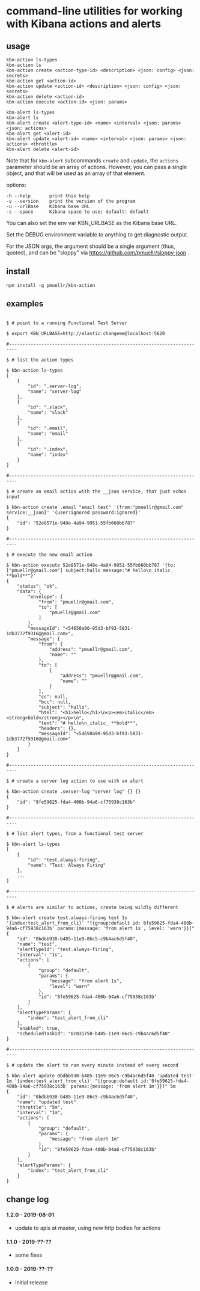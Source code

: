 command-line utilities for working with Kibana actions and alerts
===============================================================================

## usage

    kbn-action ls-types
    kbn-action ls
    kbn-action create <action-type-id> <description> <json: config> <json: secrets>
    kbn-action get <action-id>
    kbn-action update <action-id> <description> <json: config> <json: secrets>
    kbn-action delete <action-id>
    kbn-action execute <action-id> <json: params>

    kbn-alert ls-types
    kbn-alert ls
    kbn-alert create <alert-type-id> <name> <interval> <json: params> <json: actions>
    kbn-alert get <alert-id>
    kbn-alert update <alert-id> <name> <interval> <json: params> <json: actions> <throttle>
    kbn-alert delete <alert-id>

Note that for `kbn-alert` subcommands `create` and `update`, the `actions`
parameter should be an array of actions.  However, you can pass a single
object, and that will be used as an array of that element.

options:

    -h --help       print this help
    -v --version    print the version of the program
    -u --urlBase    Kibana base URL
    -s --space      Kibana space to use; default: default

You can also set the env var KBN_URLBASE as the Kibana base URL.

Set the DEBUG environment variable to anything to get diagnostic output.

For the JSON args, the argument should be a single argument (thus, quoted),
and can be "sloppy" via https://github.com/pmuellr/sloppy-json . 

## install

    npm install -g pmuellr/kbn-action

## examples

```console

$ # point to a running Functional Test Server

$ export KBN_URLBASE=http://elastic:changeme@localhost:5620

#-------------------------------------------------------------------------

$ # list the action types

$ kbn-action ls-types
[
    {
        "id": ".server-log",
        "name": "server-log"
    },
    {
        "id": ".slack",
        "name": "slack"
    },
    {
        "id": ".email",
        "name": "email"
    },
    {
        "id": ".index",
        "name": "index"
    }
]

#-------------------------------------------------------------------------

$ # create an email action with the __json service, that just echos input

$ kbn-action create .email "email test" '{from:"pmuellr@gmail.com" service:__json}' '{user:ignored password:ignored}'
{
    "id": "52e8571e-948e-4a94-9951-55fb660bb787"
}

#-------------------------------------------------------------------------

$ # execute the new email action

$ kbn-action execute 52e8571e-948e-4a94-9951-55fb660bb787 '{to:["pmuellr@gmail.com"] subject:hallo message:"# hello\n_italic_ **bold**"}'
{
    "status": "ok",
    "data": {
        "envelope": {
            "from": "pmuellr@gmail.com",
            "to": [
                "pmuellr@gmail.com"
            ]
        },
        "messageId": "<54650a90-95d3-bf93-5831-1db3772f9316@gmail.com>",
        "message": {
            "from": {
                "address": "pmuellr@gmail.com",
                "name": ""
            },
            "to": [
                {
                    "address": "pmuellr@gmail.com",
                    "name": ""
                }
            ],
            "cc": null,
            "bcc": null,
            "subject": "hallo",
            "html": "<h1>hello</h1>\n<p><em>italic</em> <strong>bold</strong></p>\n",
            "text": "# hello\n_italic_ **bold**",
            "headers": {},
            "messageId": "<54650a90-95d3-bf93-5831-1db3772f9316@gmail.com>"
        }
    }
}

#-------------------------------------------------------------------------

$ # create a server log action to use with an alert

$ kbn-action create .server-log "server log" {} {}
{
    "id": "8fe59625-fda4-400b-94a6-cf75938c163b"
}

#-------------------------------------------------------------------------

$ # list alert types, from a functional test server

$ kbn-alert ls-types
[
    {
        "id": "test.always-firing",
        "name": "Test: Always Firing"
    },
    ...
]

#-------------------------------------------------------------------------

$ # alerts are similar to actions, create being wildly different

$ kbn-alert create test.always-firing test 1s '{index:test_alert_from_cli}' "[{group:default id:'8fe59625-fda4-400b-94a6-cf75938c163b' params:{message: 'from alert 1s', level: 'warn'}}]"
{
    "id": "0bdbb930-b485-11e9-86c5-c9b4ac6d5f40",
    "name": "test",
    "alertTypeId": "test.always-firing",
    "interval": "1s",
    "actions": [
        {
            "group": "default",
            "params": {
                "message": "from alert 1s",
                "level": "warn"
            },
            "id": "8fe59625-fda4-400b-94a6-cf75938c163b"
        }
    ],
    "alertTypeParams": {
        "index": "test_alert_from_cli"
    },
    "enabled": true,
    "scheduledTaskId": "0c031750-b485-11e9-86c5-c9b4ac6d5f40"
}

#-------------------------------------------------------------------------

$ # update the alert to run every minute instead of every second

$ kbn-alert update 0bdbb930-b485-11e9-86c5-c9b4ac6d5f40 'updated test' 1m '{index:test_alert_from_cli}' "[{group:default id:'8fe59625-fda4-400b-94a6-cf75938c163b' params:{message: 'from alert 1m'}}]" 5m
{
    "id": "0bdbb930-b485-11e9-86c5-c9b4ac6d5f40",
    "name": "updated test"
    "throttle": "5m",
    "interval": "1m",
    "actions": [
        {
            "group": "default",
            "params": {
                "message": "from alert 1m"
            },
            "id": "8fe59625-fda4-400b-94a6-cf75938c163b"
        }
    ],
    "alertTypeParams": {
        "index": "test_alert_from_cli"
    }
}
```

## change log

#### 1.2.0 - 2019-08-01

- update to apis at master, using new http bodies for actions

#### 1.1.0 - 2019-??-??

- some fixes

#### 1.0.0 - 2019-??-??

- initial release
